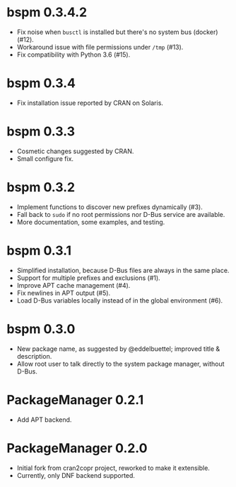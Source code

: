 # bspm 0.3.4.2

- Fix noise when `busctl` is installed but there's no system bus (docker) (#12).
- Workaround issue with file permissions under `/tmp` (#13).
- Fix compatibility with Python 3.6 (#15).

# bspm 0.3.4

- Fix installation issue reported by CRAN on Solaris.

# bspm 0.3.3

- Cosmetic changes suggested by CRAN.
- Small configure fix.

# bspm 0.3.2

- Implement functions to discover new prefixes dynamically (#3).
- Fall back to `sudo` if no root permissions nor D-Bus service are available.
- More documentation, some examples, and testing.

# bspm 0.3.1

- Simplified installation, because D-Bus files are always in the same place.
- Support for multiple prefixes and exclusions (#1).
- Improve APT cache management (#4).
- Fix newlines in APT output (#5).
- Load D-Bus variables locally instead of in the global environment (#6).

# bspm 0.3.0

- New package name, as suggested by @eddelbuettel; improved title & description.
- Allow root user to talk directly to the system package manager, without D-Bus.

# PackageManager 0.2.1

- Add APT backend.

# PackageManager 0.2.0

- Initial fork from cran2copr project, reworked to make it extensible.
- Currently, only DNF backend supported.
